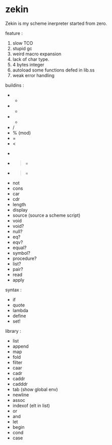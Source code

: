 # zekin

Zekin is my scheme inerpreter started from zero.

feature :

   1. slow TCO
   2. stupid gc
   3. weird macro expansion
   4. lack of char type.
   5. 4 bytes integer
   6. autoload some functions defed in lib.ss
   7. weak error handling

buildins :

   * +
   * -
   * *
   * /
   * % (mod)
   * =
   * <
   * >
   * >=
   * >=
   * not
   * cons
   * car
   * cdr
   * length
   * display
   * source (source a scheme script)
   * void
   * void?
   * null?
   * eq?
   * eqv?
   * equal?
   * symbol?
   * procedure?
   * list?
   * pair?
   * read
   * apply

syntax :

   * if
   * quote
   * lambda
   * define
   * set!

library :

   * list
   * append
   * map
   * fold
   * filter
   * caar
   * cadr
   * caddr
   * cadddr
   * tab (show global env)
   * newline
   * assoc
   * indexof (elt in list)
   * or
   * and
   * let
   * begin
   * cond
   * case
